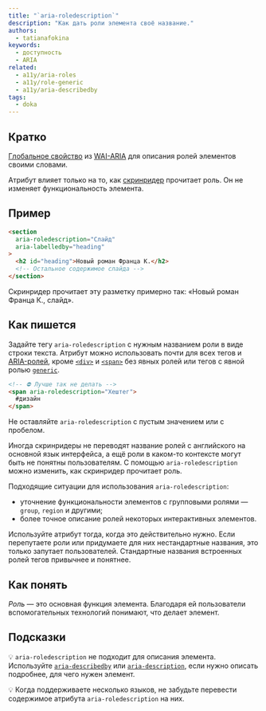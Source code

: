 ```yaml
---
title: "`aria-roledescription`"
description: "Как дать роли элемента своё название."
authors:
  - tatianafokina
keywords:
  - доступность
  - ARIA
related:
  - a11y/aria-roles
  - a11y/role-generic
  - a11y/aria-describedby
tags:
  - doka
---
```


## Кратко

[Глобальное свойство](/a11y/aria-attrs/#globalnye-atributy) из [WAI-ARIA](/a11y/aria-intro/) для описания ролей элементов своими словами.

Атрибут влияет только на то, как [скринридер](/a11y/screenreaders/) прочитает роль. Он не изменяет функциональность элемента.

## Пример

```html
<section
  aria-roledescription="Слайд"
  aria-labelledby="heading"
>
  <h2 id="heading">Новый роман Франца К.</h2>
  <!-- Остальное содержимое слайда -->
</section>
```

Скринридер прочитает эту разметку примерно так: «Новый роман Франца К., слайд».

## Как пишется

Задайте тегу `aria-roledescription` с нужным названием роли в виде строки текста. Атрибут можно использовать почти для всех тегов и [ARIA-ролей](/a11y/aria-roles/), кроме [`<div>`](/html/div/) и [`<span>`](/html/span/) без явных ролей или тегов с явной ролью [`generic`](/a11y/role-generic/).

```html
<!-- ⛔ Лучше так не делать -->
<span aria-roledescription="Хештег">
  #дизайн
</span>
```

Не оставляйте `aria-roledescription` с пустым значением или с пробелом.

Иногда скринридеры не переводят название ролей с английского на основной язык интерфейса, а ещё роли в каком-то контексте могут быть не понятны пользователям. С помощью `aria-roledescription` можно изменить, как скринридер прочитает роль.

Подходящие ситуации для использования `aria-roledescription`:

- уточнение функциональности элементов с групповыми ролями — `group`, `region` и другими;
- более точное описание ролей некоторых интерактивных элементов.

Используйте атрибут тогда, когда это действительно нужно. Если перепутаете роли или придумаете для них нестандартные названия, это только запутает пользователей. Стандартные названия встроенных ролей тегов привычнее и понятнее.

## Как понять

_Роль_ — это основная функция элемента. Благодаря ей пользователи вспомогательных технологий понимают, что делает элемент.

## Подсказки

💡 `aria-roledescription` не подходит для описания элемента. Используйте [`aria-describedby`](/a11y/aria-describedby/) или [`aria-description`](/a11y/aria-description/), если нужно описать подробнее, для чего нужен элемент.

💡 Когда поддерживаете несколько языков, не забудьте перевести содержимое атрибута `aria-roledescription` на них.
